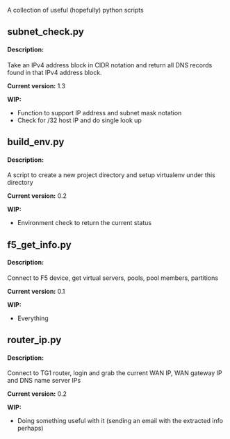 A collection of useful (hopefully) python scripts

## subnet_check.py

#### Description:
Take an IPv4 address block in CIDR notation and return all DNS records
found in that IPv4 address block.

**Current version:**
1.3

**WIP:**
- Function to support IP address and subnet mask notation
- Check for /32 host IP and do single look up

## build_env.py


#### Description:
A script to create a new project directory and setup virtualenv under this
directory

**Current version:**
0.2

**WIP:**
- Environment check to return the current status

## f5_get_info.py


#### Description:
Connect to F5 device, get virtual servers, pools, pool members, partitions

**Current version:**
0.1

**WIP:**
- Everything

## router_ip.py


#### Description:
Connect to TG1 router, login and grab the current WAN IP, WAN gateway IP and DNS name server IPs

**Current version:**
0.2

**WIP:**
- Doing something useful with it (sending an email with the extracted info perhaps)
